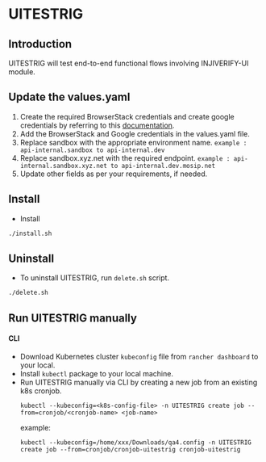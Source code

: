 # UITESTRIG

## Introduction
UITESTRIG will test end-to-end functional flows involving  INJIVERIFY-UI module.

## Update the values.yaml

1. Create the required BrowserStack credentials and create google credentials by referring to this [documentation](https://mosip.atlassian.net/wiki/spaces/QT/pages/1671168131/Generate+ID+Token+for+Inji+Web+Login+API+using+Google+Sign+In).
2. Add the BrowserStack and Google credentials in the values.yaml file.
3. Replace sandbox with the appropriate environment name.
``` example : api-internal.sandbox to api-internal.dev ```
4. Replace sandbox.xyz.net with the required endpoint.
``` example : api-internal.sandbox.xyz.net to api-internal.dev.mosip.net ```
5. Update other fields as per your requirements, if needed.

## Install
* Install
```sh
./install.sh
```

## Uninstall
* To uninstall UITESTRIG, run `delete.sh` script.
```sh
./delete.sh 
```

## Run UITESTRIG manually

#### CLI
* Download Kubernetes cluster `kubeconfig` file from `rancher dashboard` to your local.
* Install `kubectl` package to your local machine.
* Run UITESTRIG manually via CLI by creating a new job from an existing k8s cronjob.
  ```
  kubectl --kubeconfig=<k8s-config-file> -n UITESTRIG create job --from=cronjob/<cronjob-name> <job-name>
  ```
  example:
  ```
  kubectl --kubeconfig=/home/xxx/Downloads/qa4.config -n UITESTRIG create job --from=cronjob/cronjob-uitestrig cronjob-uitestrig
  ```

  
